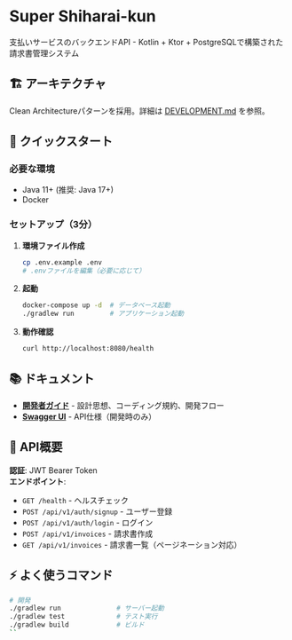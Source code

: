 # Super Shiharai-kun

支払いサービスのバックエンドAPI - Kotlin + Ktor + PostgreSQLで構築された請求書管理システム

## 🏗️ アーキテクチャ

Clean Architectureパターンを採用。詳細は [DEVELOPMENT.md](./DEVELOPMENT.md) を参照。

## 🚀 クイックスタート

### 必要な環境
- Java 11+ (推奨: Java 17+)
- Docker

### セットアップ（3分）

1. **環境ファイル作成**
   ```bash
   cp .env.example .env
   # .envファイルを編集（必要に応じて）
   ```

2. **起動**
   ```bash
   docker-compose up -d  # データベース起動
   ./gradlew run         # アプリケーション起動
   ```

3. **動作確認**
   ```bash
   curl http://localhost:8080/health
   ```

## 📚 ドキュメント

- **[開発者ガイド](./DEVELOPMENT.md)** - 設計思想、コーディング規約、開発フロー
- **[Swagger UI](http://localhost:8080/swagger)** - API仕様（開発時のみ）

## 🔧 API概要

**認証**: JWT Bearer Token  
**エンドポイント**:
- `GET /health` - ヘルスチェック
- `POST /api/v1/auth/signup` - ユーザー登録  
- `POST /api/v1/auth/login` - ログイン
- `POST /api/v1/invoices` - 請求書作成
- `GET /api/v1/invoices` - 請求書一覧（ページネーション対応）

## ⚡ よく使うコマンド

```bash
# 開発
./gradlew run              # サーバー起動
./gradlew test             # テスト実行
./gradlew build            # ビルド
``
